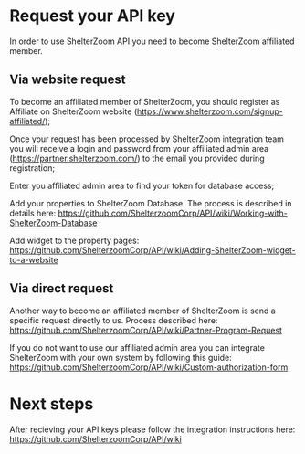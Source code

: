 # Request your API key

In order to use ShelterZoom API you need to become ShelterZoom affiliated member. 

## Via website request
To become an affiliated member of ShelterZoom, you should register as Affiliate on ShelterZoom website (https://www.shelterzoom.com/signup-affiliated/);

Once your request has been processed by ShelterZoom integration team you will receive a login and password from your affiliated admin area (https://partner.shelterzoom.com/) to the email you provided during registration;

Enter you affiliated admin area to find your token for database access;

Add your properties to ShelterZoom Database. The process is described in details here: https://github.com/ShelterzoomCorp/API/wiki/Working-with-ShelterZoom-Database

Add widget to the property pages: https://github.com/ShelterzoomCorp/API/wiki/Adding-ShelterZoom-widget-to-a-website

## Via direct request
Another way to become an affiliated member of ShelterZoom is send a specific request directly to us. Process described here: https://github.com/ShelterzoomCorp/API/wiki/Partner-Program-Request

If you do not want to use our affiliated admin area you can integrate ShelterZoom with your own system by following this guide: https://github.com/ShelterzoomCorp/API/wiki/Custom-authorization-form

# Next steps

After recieving your API keys please follow the integration instructions here: https://github.com/ShelterzoomCorp/API/wiki
